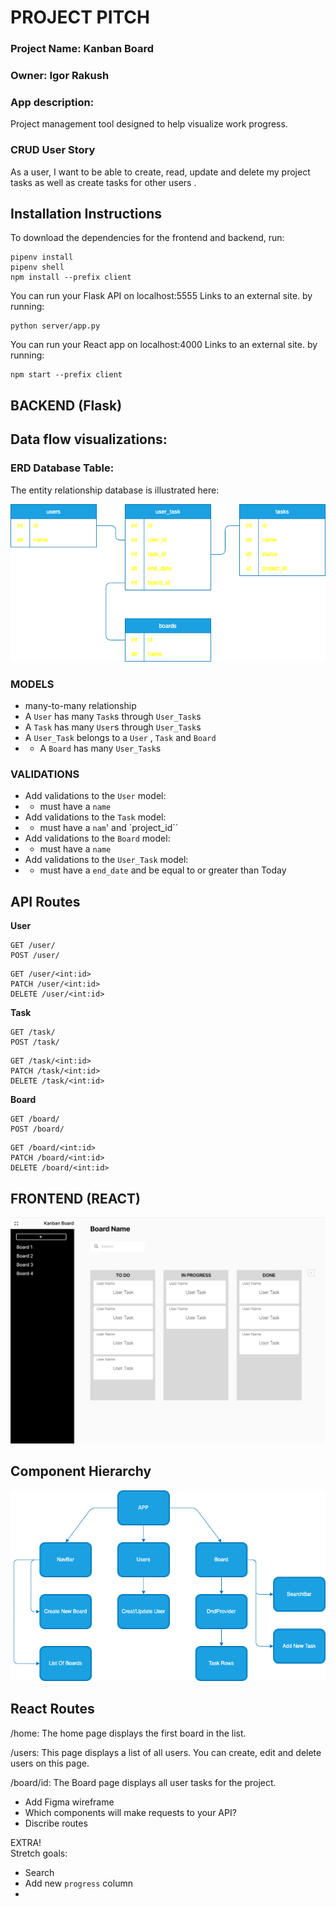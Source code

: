 # PROJECT PITCH
### Project Name: Kanban Board
### Owner: Igor Rakush

### App description:
Project management tool designed to help visualize work progress.

### CRUD User Story

As a user, I want to be able to create, read, update and delete my project tasks as well as create tasks for other users .



## Installation Instructions
To download the dependencies for the frontend and backend, run:
```
pipenv install
pipenv shell
npm install --prefix client
```
You can run your Flask API on localhost:5555 Links to an external site. by running:
```
python server/app.py
```
You can run your React app on localhost:4000 Links to an external site. by running:
```
npm start --prefix client
```

## BACKEND (Flask)

## Data flow visualizations: 
### ERD Database Table:

The entity relationship database is illustrated here:

![domainmodel](./dbdiagram.png)



### MODELS
* many-to-many relationship
* A `User` has many `Task`s through `User_Task`s
* A `Task` has many `User`s through `User_Task`s
* A `User_Task` belongs to a `User` , `Task` and `Board`
* * A `Board` has many `User_Task`s 


### VALIDATIONS 
* Add validations to the `User` model:
* - must have a `name`
* Add validations to the `Task` model:
* - must have a `nam`' and `project_id``
* Add validations to the `Board` model:
* - must have a `name`
* Add validations to the `User_Task` model:
* - must have a `end_date` and be equal to or greater than Today

## API Routes

**User**
```
GET /user/
POST /user/
```

```
GET /user/<int:id>
PATCH /user/<int:id>
DELETE /user/<int:id>
```
**Task**
```
GET /task/
POST /task/
```

```
GET /task/<int:id>
PATCH /task/<int:id>
DELETE /task/<int:id>
```
**Board**
```
GET /board/
POST /board/
```

```
GET /board/<int:id>
PATCH /board/<int:id>
DELETE /board/<int:id>
```

## FRONTEND (REACT)

![screen](./kanban_board.png)

## Component Hierarchy
![screen](./react_comp.png)

## React Routes

/home: The home page displays the first board in the list.

/users: This page displays a list of all users. You can create, edit and delete users on this page.

/board/id: The Board page displays all user tasks for the project.


- Add Figma wireframe
- Which components will make requests to your API?  
- Discribe routes


EXTRA!  
Stretch goals:
- Search
- Add new `progress` column 
-